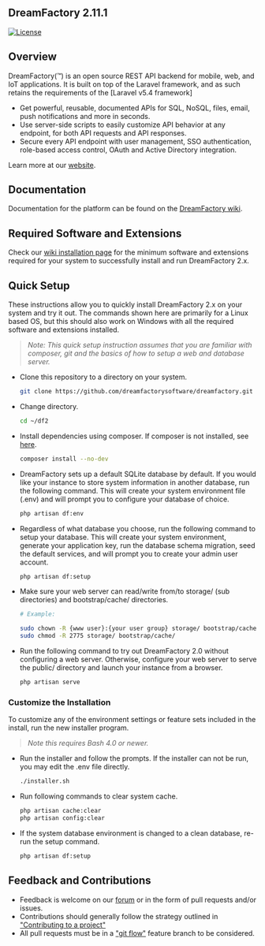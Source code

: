 ## DreamFactory 2.11.1

[![License](https://poser.pugx.org/dreamfactory/dreamfactory/license.svg)](http://www.apache.org/licenses/LICENSE-2.0)

## Overview

DreamFactory(™) is an open source REST API backend for mobile, web, and IoT applications. 
It is built on top of the Laravel framework, and as such retains the requirements of the [Laravel v5.4 framework]

* Get powerful, reusable, documented APIs for SQL, NoSQL, files, email, push notifications and more in seconds.
* Use server-side scripts to easily customize API behavior at any endpoint, for both API requests and API responses.
* Secure every API endpoint with user management, SSO authentication, role-based access control, OAuth and Active Directory integration.

Learn more at our [website](https://www.dreamfactory.com).

## Documentation

Documentation for the platform can be found on the [DreamFactory wiki](http://wiki.dreamfactory.com).

## Required Software and Extensions

Check our [wiki installation page](http://wiki.dreamfactory.com/DreamFactory/Installation) for the minimum 
software and extensions required for your system to successfully install and run DreamFactory 2.x.

## Quick Setup

These instructions allow you to quickly install DreamFactory 2.x on your system and try it out. 
The commands shown here are primarily for a Linux based OS, 
but this should also work on Windows with all the required software and extensions installed.

> _Note: This quick setup instruction assumes that you are familiar with composer, git and the basics of how to setup a web and database server._


 * Clone this repository to a directory on your system.

    ```sh
    git clone https://github.com/dreamfactorysoftware/dreamfactory.git ~/df2
    ```

 * Change directory.

    ```sh
    cd ~/df2
    ```

 * Install dependencies using composer. If composer is not installed, see [here](https://getcomposer.org/download/).

    ```sh
    composer install --no-dev
    ```

 * DreamFactory sets up a default SQLite database by default. If you would like your instance to store system 
 information in another database, run the following command. This will create your system environment file (.env) 
 and will prompt you to configure your database of choice.

    ```sh
    php artisan df:env
    ```

 * Regardless of what database you choose, run the following command to setup your database. 
 This will create your system environment, generate your application key, run the database schema migration, 
 seed the default services, and will prompt you to create your admin user account.

    ```sh
    php artisan df:setup
    ```

 * Make sure your web server can read/write from/to storage/ (sub directories) and bootstrap/cache/ directories.

    ```sh
    # Example:
    
    sudo chown -R {www user}:{your user group} storage/ bootstrap/cache/
    sudo chmod -R 2775 storage/ bootstrap/cache/
    ```

 * Run the following command to try out DreamFactory 2.0 without configuring a web server. 
 Otherwise, configure your web server to serve the public/ directory and launch your instance from a browser.

    ```sh
    php artisan serve
    ```

### Customize the Installation

To customize any of the environment settings or feature sets included in the install, run the new installer program.

> _Note this requires Bash 4.0 or newer._

 * Run the installer and follow the prompts. If the installer can not be run, you may edit the .env file directly.

    ```sh
    ./installer.sh
    ```
    
 * Run following commands to clear system cache.

    ```sh
    php artisan cache:clear
    php artisan config:clear
    ```

 * If the system database environment is changed to a clean database, re-run the setup command.

    ```sh
    php artisan df:setup
    ```
    

## Feedback and Contributions

* Feedback is welcome on our [forum](http://community.dreamfactory.com/) or in the form of pull requests and/or issues.
* Contributions should generally follow the strategy outlined in ["Contributing to a project"](http://help.github.com/articles/fork-a-repo#contributing-to-a-project)
* All pull requests must be in a ["git flow"](http://github.com/nvie/gitflow) feature branch to be considered.
